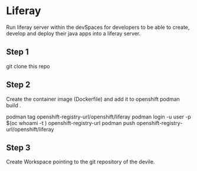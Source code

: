 # Liferay
Run liferay server within the devSpaces for developers to be able to create, develop and deploy their java apps into a liferay server.

## Step 1
git clone this repo

## Step 2
Create the container image (Dockerfile) and add it to openshift
podman build .

podman tag openshift-registry-url/openshift/liferay
podman login -u user -p $(oc whoami -t ) openshift-registry-url
podman push openshift-registry-url/openshift/liferay

## Step 3
Create Workspace pointing to the git repository of the devile.
